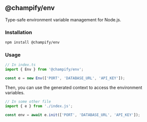 ## @champify/env

Type-safe environment variable management for Node.js.

### Installation

```bash
npm install @champify/env
```

### Usage

```typescript
// In index.ts
import { Env } from '@champify/env';

const e = new Env(['PORT', 'DATABASE_URL', 'API_KEY']);
```

Then, you can use the generated context to access the environment variables.

```typescript
// In some other file
import { e } from './index.js';

const env = await e.init(['PORT', 'DATABASE_URL', 'API_KEY']);
```